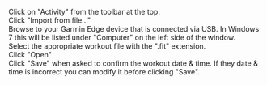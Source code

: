 Click on "Activity" from the toolbar at the top.<br>
Click "Import from file..."<br>
Browse to your Garmin Edge device that is connected via USB.  In Windows 7 this will be listed under "Computer" on the left side of the window.<br>
Select the appropriate workout file with the ".fit" extension.<br>
Click "Open"<br>
Click "Save" when asked to confirm the workout date & time.  If they date & time is incorrect you can modify it before clicking "Save".